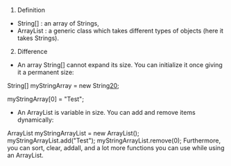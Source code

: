 1. Definition
- String[] : an array of Strings, 
- ArrayList<String> : a generic class which takes different types of objects (here it takes Strings). 

2. Difference
- An array String[] cannot expand its size. You can initialize it once giving it a permanent size:

String[] myStringArray = new String[20]();

myStringArray[0] = "Test";

- An ArrayList<String> is variable in size. You can add and remove items dynamically:

ArrayList<String> myStringArrayList = new ArrayList<String>();
myStringArrayList.add("Test");
myStringArrayList.remove(0);
Furthermore, you can sort, clear, addall, and a lot more functions you can use while using an ArrayList.
